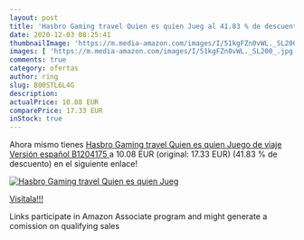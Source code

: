 ```yaml
---
layout: post
title: 'Hasbro Gaming travel Quien es quien Jueg al 41.83 % de descuento'
date: 2020-12-03 08:25:41
thumbnailImage: 'https://m.media-amazon.com/images/I/51kgFZn0vWL._SL200_.jpg'
images: [ 'https://m.media-amazon.com/images/I/51kgFZn0vWL._SL200_.jpg' ]
comments: true
category: ofertas
author: ring
slug: B00STL6L4G
description:
actualPrice: 10.08 EUR
comparePrice: 17.33 EUR
inStock: true
---
```


Ahora mismo tienes [Hasbro Gaming travel Quien es quien Juego de viaje  Versión español  B1204175 ](https://www.amazon.es/dp/B00STL6L4G/?tag=tolees-21) a 10.08 EUR (original: 17.33 EUR) (41.83 %  de descuento) en el siguiente enlace!

[![Hasbro Gaming travel Quien es quien Jueg](https://m.media-amazon.com/images/I/51kgFZn0vWL._SL200_.jpg)](https://www.amazon.es/dp/B00STL6L4G/?tag=tolees-21)

[Visítala!!!](https://www.amazon.es/dp/B00STL6L4G/?tag=tolees-21)

Links participate in Amazon Associate program and might generate a comission on qualifying sales

